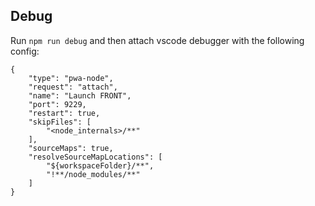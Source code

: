 ## Debug
Run `npm run debug` and then attach vscode debugger with the following config:
```
{
    "type": "pwa-node",
    "request": "attach",
    "name": "Launch FRONT",
    "port": 9229,
    "restart": true,
    "skipFiles": [
        "<node_internals>/**"
    ],
    "sourceMaps": true,
    "resolveSourceMapLocations": [
        "${workspaceFolder}/**",
        "!**/node_modules/**"
    ]
}
```
